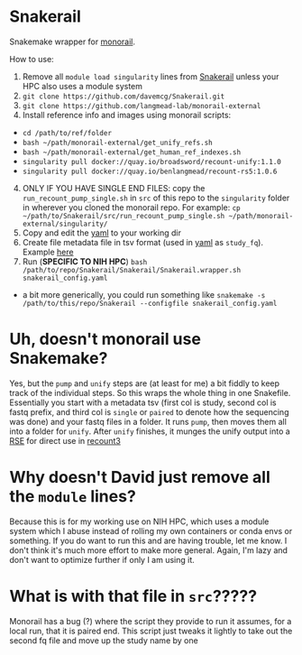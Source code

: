 # Snakerail

Snakemake wrapper for [monorail](https://github.com/langmead-lab/monorail-external).

How to use:

1. Remove all `module load singularity` lines from [Snakerail](https://github.com/davemcg/Snakerail/blob/main/Snakerail) unless your HPC also uses a module system
2. `git clone https://github.com/davemcg/Snakerail.git`
2. `git clone https://github.com/langmead-lab/monorail-external`
3. Install reference info and images using monorail scripts:
  - `cd /path/to/ref/folder`
  - `bash ~/path/monorail-external/get_unify_refs.sh`
  - `bash ~/path/monorail-external/get_human_ref_indexes.sh`
  - `singularity pull docker://quay.io/broadsword/recount-unify:1.1.0`
  - `singularity pull docker://quay.io/benlangmead/recount-rs5:1.0.6`
4. ONLY IF YOU HAVE SINGLE END FILES: copy the `run_recount_pump_single.sh` in `src` of this repo to the `singularity` folder in wherever you cloned the monorail repo. For example: `cp ~/path/to/Snakerail/src/run_recount_pump_single.sh ~/path/monorail-external/singularity/`
5. Copy and edit the [yaml](https://github.com/davemcg/Snakerail/blob/main/snakerail_config.yaml) to your working dir
6. Create file metadata file in tsv format (used in [yaml](https://github.com/davemcg/Snakerail/blob/main/snakerail_config.yaml) as `study_fq`). Example [here](https://github.com/davemcg/Snakerail/blob/main/study_fq.tsv)
7. Run (**SPECIFIC TO NIH HPC**) `bash /path/to/repo/Snakerail/Snakerail/Snakerail.wrapper.sh snakerail_config.yaml`
  - a bit more generically, you could run something like `snakemake -s /path/to/this/repo/Snakerail --configfile snakerail_config.yaml`


# Uh, doesn't monorail use Snakemake?

Yes, but the `pump` and `unify` steps are (at least for me) a bit fiddly to keep track of the individual steps. So this wraps the whole thing in one Snakefile. Essentially you start with a metadata tsv (first col is study, second col is fastq prefix, and third col is `single` or `paired` to denote how the sequencing was done) and your fastq files in a folder. It runs `pump`, then moves them all into a folder for `unify`. After `unify` finishes, it munges the unify output into a [RSE](https://www.rdocumentation.org/packages/SummarizedExperiment/versions/1.2.3/topics/RangedSummarizedExperiment-class) for direct use in [recount3](https://bioconductor.org/packages/release/bioc/html/recount3.html)

# Why doesn't David just remove all the `module` lines?

Because this is for my working use on NIH HPC, which uses a module system which I abuse instead of rolling my own containers or conda envs or something. If you do want to run this and are having trouble, let me know. I don't think it's much more effort to make more general. Again, I'm lazy and don't want to optimize further if only I am using it. 

# What is with that file in `src`?????

Monorail has a bug (?) where the script they provide to run it assumes, for a local run, that it is paired end. This script just tweaks it lightly to take out the second fq file and move up the study name by one
